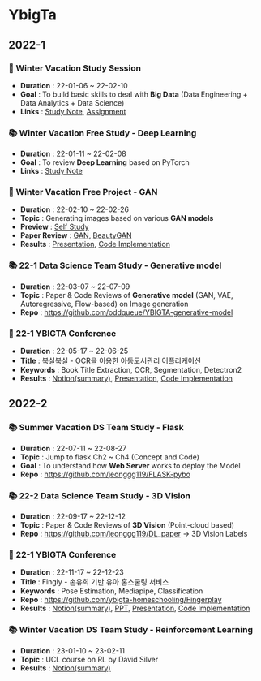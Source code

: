 # YbigTa
## 2022-1
### 🌱 Winter Vacation Study Session
- **Duration** : 22-01-06 ~ 22-02-10
- **Goal** : To build basic skills to deal with **Big Data** (Data Engineering + Data Analytics + Data Science)
- **Links** : [Study Note](https://jeonggg119.tistory.com/category/Data), [Assignment](https://github.com/jeonggg119/Ybigta/tree/master/2022_winter_session)


### 📚 Winter Vacation Free Study - Deep Learning
- **Duration** : 22-01-11 ~ 22-02-08
- **Goal** : To review **Deep Learning** based on PyTorch
- **Links** : [Study Note](https://jeonggg119.tistory.com/category/DL/Pytorch)


### 🌿 Winter Vacation Free Project - GAN
- **Duration** : 22-02-10 ~ 22-02-26
- **Topic** : Generating images based on various **GAN models**
- **Preview** : [Self Study](https://jeonggg119.tistory.com/37?category=1047618)
- **Paper Review** : [GAN](https://github.com/jeonggg119/DL_paper/issues/19), [BeautyGAN](https://github.com/jeonggg119/DL_paper/issues/20)
- **Results** : [Presentation](https://github.com/jeonggg119/Ybigta/blob/master/2022_winter_project_GAN/GAN_ppt_final.pdf), [Code Implementation](https://github.com/jeonggg119/Ybigta/tree/master/2022_winter_project_GAN/Code)


### 📚 22-1 Data Science Team Study - Generative model
- **Duration** : 22-03-07 ~ 22-07-09
- **Topic** : Paper & Code Reviews of **Generative model** (GAN, VAE, Autoregressive, Flow-based) on Image generation
- **Repo** : https://github.com/oddqueue/YBIGTA-generative-model


### 🥉 22-1 YBIGTA Conference
- **Duration** : 22-05-17 ~ 22-06-25
- **Title** : 북실북실 - OCR을 이용한 아동도서관리 어플리케이션
- **Keywords** : Book Title Extraction, OCR, Segmentation, Detectron2
- **Results** : [Notion(summary)](https://slender-gasosaurus-ccc.notion.site/d5b18b404b1441d4bbfa92e8bdc6ecaa), [Presentation](https://www.youtube.com/watch?v=qekmi_4Milw), [Code Implementation](https://github.com/jeonggg119/Ybigta/tree/master/2022-1_conference_Booksil/Modeling)



## 2022-2
### 📚 Summer Vacation DS Team Study - Flask
- **Duration** : 22-07-11 ~ 22-08-27
- **Topic** : Jump to flask Ch2 ~ Ch4 (Concept and Code)
- **Goal** : To understand how **Web Server** works to deploy the Model
- **Repo** : https://github.com/jeonggg119/FLASK-pybo


### 📚 22-2 Data Science Team Study - 3D Vision
- **Duration** : 22-09-17 ~ 22-12-12
- **Topic** : Paper & Code Reviews of **3D Vision** (Point-cloud based)
- **Repo** : https://github.com/jeonggg119/DL_paper → 3D Vision Labels


### 🥈 22-1 YBIGTA Conference
- **Duration** : 22-11-17 ~ 22-12-23
- **Title** : Fingly - 손유희 기반 유아 홈스쿨링 서비스
- **Keywords** : Pose Estimation, Mediapipe, Classification
- **Repo** : https://github.com/ybigta-homeschooling/Fingerplay
- **Results** : [Notion(summary)](https://www.notion.so/Fingly-bc0389cdebea4c0a9a16da4899019987), [PPT](https://www.notion.so/bab45ec5ede54bb98d88a3579f401e1e#b6e531abf2194ae4acc871099a4a583d), [Presentation](https://www.youtube.com/watch?v=V4WWk4vjBEw&list=PLIZ3mKAU9ragn1woIEWls9zaV1p69rq1D&index=8), [Code Implementation](https://github.com/jeonggg119/Ybigta/tree/master/2022-2_conference_Fingly)


### 📚 Winter Vacation DS Team Study - Reinforcement Learning
- **Duration** : 23-01-10 ~ 23-02-11
- **Topic** : UCL course on RL by David Silver
- **Results** : [Notion(summary)](https://www.notion.so/R-L-b84087283cdc465cbd1b45bca7717564?pvs=4)

